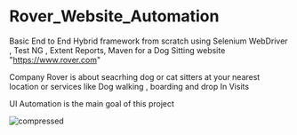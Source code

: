 # Rover_Website_Automation
 
Basic End to End Hybrid framework from scratch using Selenium WebDriver , Test NG , Extent Reports, Maven  for a Dog Sitting website "https://www.rover.com"

Company Rover is about seacrhing dog or cat sitters at your nearest location or services like Dog walking , boarding and drop In Visits

 UI Automation is the main goal of this project


 ![compressed](https://user-images.githubusercontent.com/72269385/182207476-1e6a91be-0169-45ad-bb30-c28e1f81c121.png)







